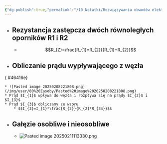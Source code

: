 ```yaml
---
{"dg-publish":true,"permalink":"/10 Notatki/Rozwiązywania obwodów elektrycznych/","tags":["wiedza/zettel"]}
---
```


* ## Rezystancja zastępcza dwóch równoległych oporników R1 i R2
	* $$R_{Z}=\frac{R_{1}*R_{2}}{R_{1}+R_{2}}$$
* ## Obliczanie prądu wypływającego z węzła
{ #46416e}

	* ![Pasted image 20250208221808.png](/img/user/80%20Zasoby/Pasted%20image%2020250208221808.png)
	* Prąd $I_{1}$ wpływa do węzła i rozpływa się na prądy $I_{2}$ i $I_{3}$
	* Prąd $I_{3}$ obliczamy ze wzoru
		* $$I_{3}=I_{1}*\frac{R_{2}}{R_{2}*R_{34}}$$
* ## Gałęzie osobliwe i nieosobliwe
	* ![Pasted image 20250211113330.png](/img/user/80%20Zasoby/Pasted%20image%2020250211113330.png)